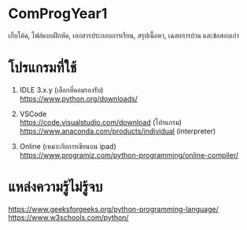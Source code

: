# ComProgYear1
เก็บโค้ด, ไฟล์แบบฝึกหัด, เอกสารประกอบการเรียน, สรุปเนื้อหา, เฉลยการบ้าน และข้อสอบเก่า

# โปรแกรมที่ใช้
1. IDLE 3.x.y (เลือกที่คอมรองรับ)\
https://www.python.org/downloads/ 

2. VSCode\
https://code.visualstudio.com/download (โปรแกรม)\
https://www.anaconda.com/products/individual (interpreter)

3. Online (เหมาะกับการเขียนบน ipad)\
https://www.programiz.com/python-programming/online-compiler/ 

# แหล่งความรู้ไม่รู้จบ
https://www.geeksforgeeks.org/python-programming-language/ \
https://www.w3schools.com/python/
